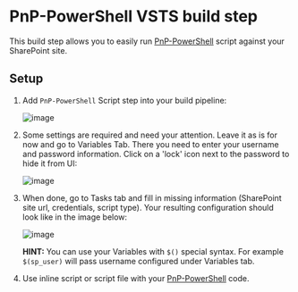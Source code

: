 # PnP-PowerShell VSTS build step

This build step allows you to easily run [PnP-PowerShell](https://github.com/SharePoint/PnP-PowerShell) script against your SharePoint site. 

## Setup  

1. Add `PnP-PowerShell` Script step into your build pipeline:  

    ![image](https://raw.githubusercontent.com/s-KaiNet/vsts-pnp-powershell/master/images/1.png)
2. Some settings are required and need your attention. Leave it as is for now and go to Variables Tab. There you need to enter your username and password information. Click on a 'lock' icon next to the password to hide it from UI:  

    ![image](https://raw.githubusercontent.com/s-KaiNet/vsts-pnp-powershell/master/images/2.png)  
3. When done, go to Tasks tab and fill in missing information (SharePoint site url, credentials, script type). Your resulting configuration should look like in the image below:    

   ![image](https://raw.githubusercontent.com/s-KaiNet/vsts-pnp-powershell/master/images/3.png)  

    **HINT:** You can use your Variables with `$()` special syntax. For example `$(sp_user)` will pass username configured under Variables tab.
4. Use inline script or script file with your [PnP-PowerShell](https://github.com/SharePoint/PnP-PowerShell) code.